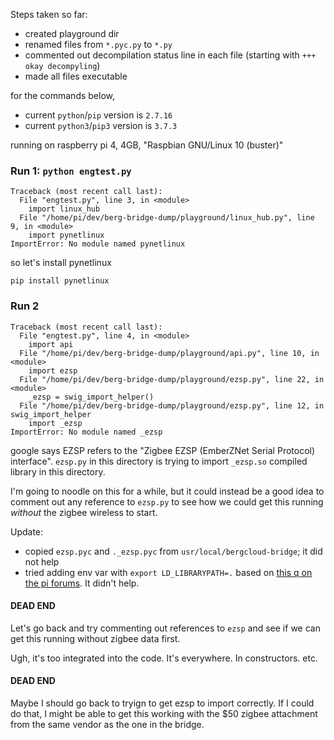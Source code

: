 Steps taken so far:
- created playground dir
- renamed files from `*.pyc.py` to `*.py`
- commented out decompilation status line in each file (starting with `+++ okay decompyling`)
- made all files executable

for the commands below,
- current `python`/`pip` version is `2.7.16`
- current `python3`/`pip3` version is `3.7.3`

running on raspberry pi 4, 4GB, "Raspbian GNU/Linux 10 (buster)"

### Run 1: `python engtest.py`
```
Traceback (most recent call last):
  File "engtest.py", line 3, in <module>
    import linux_hub
  File "/home/pi/dev/berg-bridge-dump/playground/linux_hub.py", line 9, in <module>
    import pynetlinux
ImportError: No module named pynetlinux
```
so let's install pynetlinux

`pip install pynetlinux`

### Run 2
```
Traceback (most recent call last):
  File "engtest.py", line 4, in <module>
    import api
  File "/home/pi/dev/berg-bridge-dump/playground/api.py", line 10, in <module>
    import ezsp
  File "/home/pi/dev/berg-bridge-dump/playground/ezsp.py", line 22, in <module>
    _ezsp = swig_import_helper()
  File "/home/pi/dev/berg-bridge-dump/playground/ezsp.py", line 12, in swig_import_helper
    import _ezsp
ImportError: No module named _ezsp
```

google says EZSP refers to the "Zigbee EZSP (EmberZNet Serial Protocol) interface". `ezsp.py` in this directory is trying to import `_ezsp.so` compiled library in this directory. 

I'm going to noodle on this for a while, but it could instead be a good idea to comment out any reference to `ezsp.py` to see how we could get this running _without_ the zigbee wireless to start.

Update: 
- copied `ezsp.pyc` and `._ezsp.pyc` from `usr/local/bergcloud-bridge`; it did not help
- tried adding env var with `export LD_LIBRARYPATH=.` based on [this q on the pi forums](https://www.raspberrypi.org/forums/viewtopic.php?t=190581). It didn't help.

#### DEAD END

Let's go back and try commenting out references to `ezsp` and see if we can get this running without zigbee data first.

Ugh, it's too integrated into the code. It's everywhere. In constructors. etc.

#### DEAD END

Maybe I should go back to tryign to get ezsp to import correctly. If I could do that, I might be able to get this working with the $50 zigbee attachment from the same vendor as the one in the bridge.

